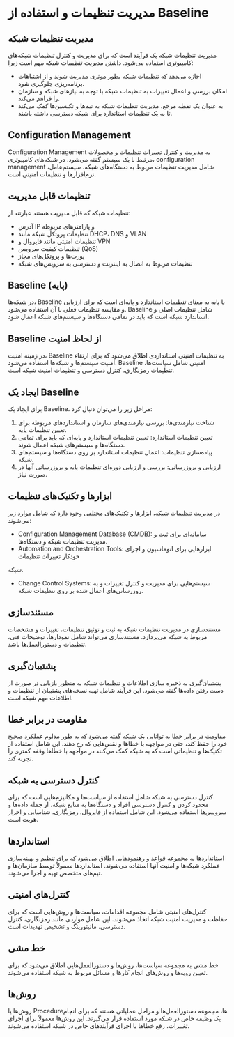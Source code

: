 # مدیریت تنظیمات و استفاده از Baseline

## مدیریت تنظیمات شبکه

مدیریت تنظیمات شبکه یک فرآیند است که برای مدیریت و کنترل تنظیمات شبکه‌های کامپیوتری استفاده می‌شود. داشتن مدیریت تنظیمات شبکه مهم است زیرا:

- اجازه می‌دهد که تنظیمات شبکه بطور موثری مدیریت شوند و از اشتباهات برنامه‌ریزی جلوگیری شود.
- امکان بررسی و اعمال تغییرات به تنظیمات شبکه با توجه به نیازهای شبکه و سازمان را فراهم می‌کند.
- به عنوان یک نقطه مرجع، مدیریت تنظیمات شبکه به تیم‌ها و تکنسین‌ها کمک می‌کند تا به یک تنظیمات استاندارد برای شبکه دسترسی داشته باشند.

## Configuration Management

Configuration Management به مدیریت و کنترل تغییرات تنظیمات و محصولات مرتبط با یک سیستم گفته می‌شود. در شبکه‌های کامپیوتری، configuration management شامل مدیریت تنظیمات مربوط به دستگاه‌های شبکه، سیستم‌عامل، نرم‌افزارها و تنظیمات امنیتی است.

## تنظیمات قابل مدیریت

تنظیمات شبکه که قابل مدیریت هستند عبارتند از:

- آدرس IP و پارامترهای مربوطه
- تنظیمات پروتکل شبکه مانند DHCP، DNS و VLAN
- تنظیمات امنیتی مانند فایروال و VPN
- تنظیمات کیفیت سرویس (QoS)
- پورت‌ها و پروتکل‌های مجاز
- تنظیمات مربوط به اتصال به اینترنت و دسترسی به سرویس‌های شبکه

## Baseline (پایه)

در شبکه‌ها، Baseline یا پایه به معنای تنظیمات استاندارد و پایه‌ای است که برای ارزیابی و مقایسه تنظیمات فعلی با آن استفاده می‌شود. Baseline شامل تنظیمات اصلی و استاندارد شبکه است که باید در تمامی دستگاه‌ها و سیستم‌های شبکه اعمال شود.

## Baseline از لحاظ امنیت

در زمینه امنیت، Baseline به تنظیمات امنیتی استانداردی اطلاق می‌شود که برای ارتقاء امنیت سیستم‌ها و شبکه‌ها استفاده می‌شود. Baseline امنیتی شامل سیاست‌ها، تنظیمات رمزنگاری، کنترل دسترسی و تنظیمات امنیت شبکه است.

## ایجاد یک Baseline

برای ایجاد یک Baseline، مراحل زیر را می‌توان دنبال کرد:

1. شناخت نیازمندی‌ها: بررسی نیازمندی‌های سازمان و استانداردهای مربوطه برای تعیین تنظیمات پایه.
2. تعیین تنظیمات استاندارد: تعیین تنظیمات استاندارد و پایه‌ای که باید برای تمامی دستگاه‌ها و سیستم‌های شبکه اعمال شوند.
3. پیاده‌سازی تنظیمات: اعمال تنظیمات استاندارد بر روی دستگاه‌ها و سیستم‌های شبکه.
4. ارزیابی و بروزرسانی: بررسی و ارزیابی دوره‌ای تنظیمات پایه و بروزرسانی آنها در صورت نیاز.

## ابزارها و تکنیک‌های تنظیمات

در مدیریت تنظیمات شبکه، ابزارها و تکنیک‌های مختلفی وجود دارد که شامل موارد زیر می‌شوند:

- Configuration Management Database (CMDB): سامانه‌ای برای ثبت و مدیریت تنظیمات شبکه و دستگاه‌ها.
- Automation and Orchestration Tools: ابزارهایی برای اتوماسیون و اجرای خودکار تغییرات تنظیمات

 شبکه.
- Change Control Systems: سیستم‌هایی برای مدیریت و کنترل تغییرات و به روزرسانی‌های اعمال شده بر روی تنظیمات شبکه.

## مستندسازی

مستندسازی در مدیریت تنظیمات شبکه به ثبت و توثیق تنظیمات، تغییرات و مشخصات مربوط به شبکه می‌پردازد. مستندسازی می‌تواند شامل نمودارها، توضیحات فنی، تنظیمات و دستورالعمل‌ها باشد.

## پشتیبان‌گیری

پشتیبان‌گیری به ذخیره سازی اطلاعات و تنظیمات شبکه به منظور بازیابی در صورت از دست رفتن داده‌ها گفته می‌شود. این فرآیند شامل تهیه نسخه‌های پشتیبان از تنظیمات و اطلاعات مهم شبکه است.

## مقاومت در برابر خطا

مقاومت در برابر خطا به توانایی یک شبکه گفته می‌شود که به طور مداوم عملکرد صحیح خود را حفظ کند، حتی در مواجهه با خطاها و نقص‌هایی که رخ دهند. این شامل استفاده از تکنیک‌ها و تنظیماتی است که به شبکه کمک می‌کنند در مواجهه با خطاها وقفه کمتری را تجربه کند.

## کنترل دسترسی به شبکه

کنترل دسترسی به شبکه شامل استفاده از سیاست‌ها و مکانیزم‌هایی است که برای محدود کردن و کنترل دسترسی افراد و دستگاه‌ها به منابع شبکه، از جمله داده‌ها و سرویس‌ها استفاده می‌شود. این شامل استفاده از فایروال، رمزنگاری، شناسایی و احراز هویت است.

## استانداردها

استانداردها به مجموعه قواعد و رهنمودهایی اطلاق می‌شود که برای تنظیم و بهینه‌سازی عملکرد شبکه‌ها و امنیت آنها استفاده می‌شوند. استانداردها معمولاً توسط سازمان‌ها و تیم‌های متخصص تهیه و اجرا می‌شوند.

## کنترل‌های امنیتی

کنترل‌های امنیتی شامل مجموعه اقدامات، سیاست‌ها و روش‌هایی است که برای حفاظت و مدیریت امنیت شبکه اتخاذ می‌شوند. این شامل مواردی مانند رمزنگاری، کنترل دسترسی، مانیتورینگ و تشخیص تهدیدات است.

## خط مشی

خط مشی به مجموعه سیاست‌ها، روش‌ها و دستورالعمل‌هایی اطلاق می‌شود که برای تعیین رویه‌ها و روش‌های انجام کارها و مسائل مربوط به شبکه استفاده می‌شوند.

## روش‌ها

روش‌ها یا Procedureها، مجموعه دستورالعمل‌ها و مراحل عملیاتی هستند که برای انجام یک وظیفه خاص در شبکه مورد استفاده قرار می‌گیرند. این روش‌ها معمولاً برای اجرای تغییرات، رفع خطاها یا اجرای فرآیندهای خاص در شبکه استفاده می‌شوند.
